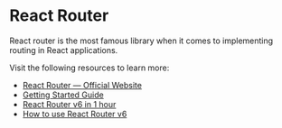 # React Router

React router is the most famous library when it comes to implementing routing in React applications.

Visit the following resources to learn more:

- [React Router — Official Website](https://reactrouter.com/)
- [Getting Started Guide](https://reactrouter.com/en/6.9.0/start/tutorial)
- [React Router v6 in 1 hour](https://youtu.be/0cSVuySEB0A)
- [How to use React Router v6](https://www.robinwieruch.de/react-router/)
